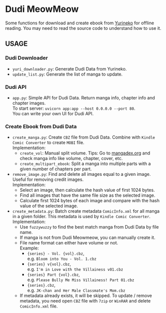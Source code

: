 # Dudi MeowMeow
Some functions for download and create ebook from [Yurineko](https://yurineko.com/) for offline reading.
You may need to read the source code to understand how to use it.

## USAGE

### Dudi Downloader
- `yuri_downloader.py`: Generate Dudi Data from Yurineko.
- `update_list.py`: Generate the list of manga to update.

### Dudi API
- `app.py`: Simple API for Dudi Data. Return manga info, chapter info and chapter images.\
To start server: `uvicorn app:app --host 0.0.0.0 --port 80`.\
You can write your own UI for Dudi API.

### Create Ebook from Dudi Data
- `create_manga.py`: Create `CBZ` file from Dudi Data. Combine with `Kindle Comic Converter` to create `MOBI` file.\
Implementation:
    - `create_vol`: Manual split volume. Tips: Go to [mangadex.org](https://mangadex.org) and check manga info like volume, chapter, cover, etc.
    - `create_multipart_ebook`: Split a manga into multiple parts with a given number of chapters per part. 
- `remove_image.py`: Find and delete all images equal to a given image. Useful for removing credit images.\
Implementation:
    - Select an image, then calculate the hash value of first 1024 bytes.
    - Find all images that have the same file size as the selected image.
    - Calculate first 1024 bytes of each image and compare with the hash value of the selected image.
- `create_metadata.py`: Batch create metadata `ComicInfo.xml` for all manga in a given folder. This metadata is used by `Kindle Comic Converter`.\
Implementation:
    - Use `fuzzywuzzy` to find the best match manga from Dudi Data by file name.
    - If manga is not from Dudi Meowmeow, you can manually create it.
    - File name format can either have volume or not.\
    Example:
        - `{series} - Vol. {vol}.cbz`, \
            e.g. `Bloom into You - Vol. 1.cbz`
        - `{series} v{vol}.cbz`, \
            e.g. `I'm in Love with the Villainess v01.cbz`
        - `{series} Part {vol}.cbz`, \
            e.g. `Please Bully Me Miss Villainess! Part 01.cbz`
        - `{series}.cbz`, \
            e.g. `JK-chan and Her Male Classmate's Mom.cbz`
    - If metadata already exists, it will be skipped. To update / remove metadata, you need open `CBZ` file with `7zip` or `WinRAR` and delete `ComicInfo.xml` file.